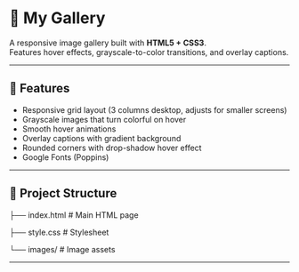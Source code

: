 # 📸 My Gallery

A responsive image gallery built with **HTML5 + CSS3**.  
Features hover effects, grayscale-to-color transitions, and overlay captions.

---

## 🚀 Features
- Responsive grid layout (3 columns desktop, adjusts for smaller screens)
- Grayscale images that turn colorful on hover
- Smooth hover animations
- Overlay captions with gradient background
- Rounded corners with drop-shadow hover effect
- Google Fonts (Poppins)

---

## 📂 Project Structure
  ├── index.html # Main HTML page
  
  ├── style.css # Stylesheet
  
  └── images/ # Image assets

---
